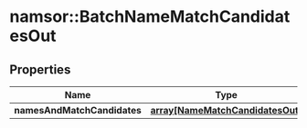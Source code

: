 # namsor::BatchNameMatchCandidatesOut

## Properties
Name | Type | Description | Notes
------------ | ------------- | ------------- | -------------
**namesAndMatchCandidates** | [**array[NameMatchCandidatesOut]**](NameMatchCandidatesOut.md) |  | [optional] 


